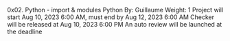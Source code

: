 0x02. Python - import & modules
Python
 By: Guillaume
 Weight: 1
 Project will start Aug 10, 2023 6:00 AM, must end by Aug 12, 2023 6:00 AM
 Checker will be released at Aug 10, 2023 6:00 PM
 An auto review will be launched at the deadline<F11>
